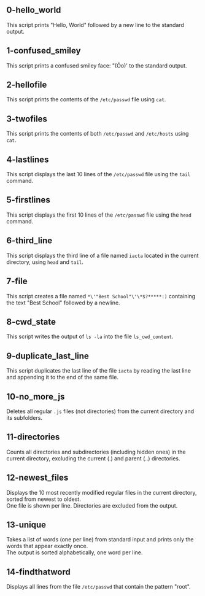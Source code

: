 ## 0-hello_world
This script prints "Hello, World" followed by a new line to the standard output.
## 1-confused_smiley
This script prints a confused smiley face: "(Ôo)' to the standard output.
## 2-hellofile
This script prints the contents of the `/etc/passwd` file using `cat`.
## 3-twofiles
This script prints the contents of both `/etc/passwd` and `/etc/hosts` using `cat`.
## 4-lastlines
This script displays the last 10 lines of the `/etc/passwd` file using the `tail` command.
## 5-firstlines
This script displays the first 10 lines of the `/etc/passwd` file using the `head` command.
## 6-third_line
This script displays the third line of a file named `iacta` located in the current directory, using `head` and `tail`.
## 7-file
This script creates a file named `*\'"Best School"\'\*$?*****:)` containing the text "Best School" followed by a newline.
## 8-cwd_state
This script writes the output of `ls -la` into the file `ls_cwd_content`.
## 9-duplicate_last_line
This script duplicates the last line of the file `iacta` by reading the last line and appending it to the end of the same file.
## 10-no_more_js
Deletes all regular `.js` files (not directories) from the current directory and its subfolders.
## 11-directories
Counts all directories and subdirectories (including hidden ones) in the current directory, excluding the current (.) and parent (..) directories.
## 12-newest_files  
Displays the 10 most recently modified regular files in the current directory, sorted from newest to oldest.  
One file is shown per line. Directories are excluded from the output.
## 13-unique  
Takes a list of words (one per line) from standard input and prints only the words that appear exactly once.  
The output is sorted alphabetically, one word per line.
## 14-findthatword  
Displays all lines from the file `/etc/passwd` that contain the pattern "root".

